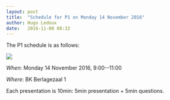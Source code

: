```yaml
---
layout: post
title:  "Schedule for P1 on Monday 14 November 2016"
author: Hugo Ledoux
date:   2016-11-08 08:32
---
```


The P1 schedule is as follows:

![](https://dl.dropboxusercontent.com/s/sctrchhb64432zk/2016-11-08%20at%2015.07.png)

_When_: Monday 14 November 2016, 9:00--11:00

_Where_: BK Berlagezaal 1

Each presentation is 10min: 5min presentation + 5min questions. 






